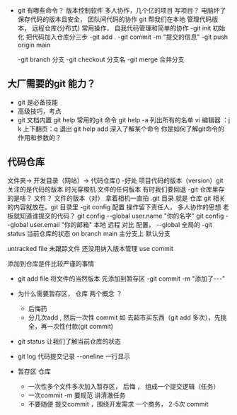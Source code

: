 - git 有哪些命令？
  版本控制软件 多人协作，几个亿的项目 
  写项目？ 电脑坏了 保存代码的版本且安全，  团队间代码的协作
  git 帮我们在本地 管理代码版本， 远程仓库(分布式)
  常用操作， 自我代码管理和简单的协作
  -git init 初始化
  把代码加入仓库分三步 
  -git add . 
  -git commit -m "提交的信息"
  -git push origin main

  -git branch 分支
  -git checkout 分支名
  -git merge  合并分支


## 大厂需要的git 能力？
 - git 是必备技能
 - 高级技巧，考点
 - git 文档内置
   git help 常用的git 命令
   git help -a 列出所有的名单
   vi 编辑器  ：j k 上下翻页：q 退出
   git help add  深入了解某个命令
   你是如何了解git命令的作用和参数的？

## 代码仓库
   文件夹-> 开发目录（网站）-> 代码仓库()
   -好处
    项目代码的版本（version）git 关注的是代码的版本
    时光穿梭机 文件的任何版本 有时我们要回退 
   -git 仓库里存的是啥？
   文件？ 文件的版本（对）
   拿着相机一直拍
   .git 目录 就是 仓库
   git 相关的内容就放在。git 目录里
   -git config 配置 操作留下责任人， 多人协作的思想
   老板就知道谁提交的代码？
    git config --global user.name "你的名字"
    git config --global user.email "你的邮箱" 本地 远程 对比
    配置， --global 全局的 
-git status
 当前仓库的状态
 on branch main 主分支上 默认分支

 untracked file 未跟踪文件 还没用纳入版本管理 
 use commit 

添加到仓库是件比较严谨的事情
- git add file
 将文件的当然版本 先添加到暂存区
-git commit -m "添加了---"
  

- 为什么需要暂存区， 仓库 两个概念 ？
   - 后悔药
   - 分几次add , 然后一次性 commit
   如 去超市买东西（git add 多次），先挑全，再一次性付款(git commit)
-  git status 
   让我们了解当前仓库的状态

- git log 
 代码提交记录
  --oneline  一行显示
- 暂存区 仓库
  - 一次性多个文件多次加入暂存区， 后悔 ， 组成一个提交逻辑（任务）
  - 一次commit -m 要规范 讲清澈任务
  - 不要随便 提交commit ，围绕开发需求
   一个商务， 2-5次 commit

